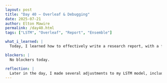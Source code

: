 ```yaml
---
layout: post
title: "Day 40 – Overleaf & Debugging"
date: 2025-07-21
author: Elton Mawire
permalink: /day40.html
tags: ["LSTM", "Overleaf", "Report", "Ensemble"]

what_i_learned: |
  Today, I learned how to effectively write a research report, with a focus on structuring abstracts and introductions to clearly communicate the purpose, methods, and significance of our work. During our writing session, I also practiced how to summarize academic papers by identifying key points, objectives, and results—skills that are essential for both understanding literature and writing our own publication. Additionally, I reviewed the architecture of Convolutional Neural Networks (CNNs), learning how they process spatial data through convolutional layers, pooling, and feature extraction, and how they differ from LSTMs in handling time-series data.

blockers: |
  No blockers today.

reflection: |
  Later in the day, I made several adjustments to my LSTM model, including tuning hyperparameters and setting the date column as the time index to better align with the 30-minute intervals in our dataset. While these changes helped refine the model's temporal structure, the performance gains were modest, with only a slight increase in R²—from 0.70 to 0.73. This showed me that not all changes produce dramatic improvements, but small enhancements still contribute to a more robust and reliable model. It was a good reminder of the iterative nature of model development and the importance of understanding both the strengths and limits of our approaches.
---
```

